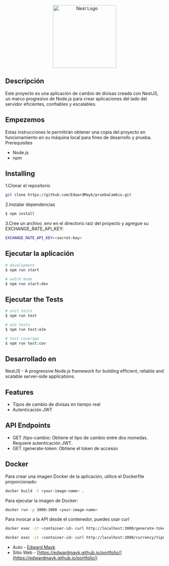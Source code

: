 <p align="center">
  <a href="http://nestjs.com/" target="blank"><img src="https://nestjs.com/img/logo-small.svg" width="200" alt="Nest Logo" /></a>
</p>

[circleci-image]: https://img.shields.io/circleci/build/github/nestjs/nest/master?token=abc123def456
[circleci-url]: https://circleci.com/gh/nestjs/nest


## Descripción

Este proyecto es una aplicación de cambio de divisas creada con NestJS, un marco progresivo de Node.js para crear aplicaciones del lado del servidor eficientes, confiables y escalables.

## Empezemos
Estas instrucciones le permitirán obtener una copia del proyecto en funcionamiento en su máquina local para fines de desarrollo y prueba.
Prerequisites

- Node.js
- npm
## Installing
1.Clonar el repositorio
```bash
git clone https://github.com/EdwardMayk/pruebaCambio.git
```
2.Instalar dependencias
```bash
$ npm install
```
3.Cree un archivo .env en el directorio raíz del proyecto y agregue su EXCHANGE_RATE_API_KEY:
```bash
EXCHANGE_RATE_API_KEY=<secret-key>
```

## Ejecutar la aplicación

```bash
# development
$ npm run start

# watch mode
$ npm run start:dev
```

## Ejecutar the Tests

```bash
# unit tests
$ npm run test

# e2e tests
$ npm run test:e2e

# test coverage
$ npm run test:cov
```

## Desarrollado en

NestJS - A progressive Node.js framework for building efficient, reliable and scalable server-side applications.

## Features
- Tipos de cambio de divisas en tiempo real
- Autenticación JWT

## API Endpoints
- GET /tipo-cambio: Obtiene el tipo de cambio entre dos monedas. Requiere autenticación JWT.
- GET /generate-token: Obtiene el token de accesso

## Docker
Para crear una imagen Docker de la aplicación, utilice el Dockerfile proporcionado:
```bash
docker build -t <your-image-name> .
```

Para ejecutar la imagen de Docker:
```bash
docker run -p 3000:3000 <your-image-name>
```

Para invocar a la API desde el contenedor, puedes usar curl
```bash
docker exec -it <container-id> curl http://localhost:3000/generate-token

docker exec -it <container-id> curl http://localhost:3000/currency/tipo-cambio?monto='MONTOINGRESADO123'&monedaOrigen=USD&monedaDestino=EUR
```

- Auto - [Edward Mayk](https://www.linkedin.com/in/edmayk/)
- Sitio Web - [https://edwardmayk.github.io/portfolio/](https://edwardmayk.github.io/portfolio/)

